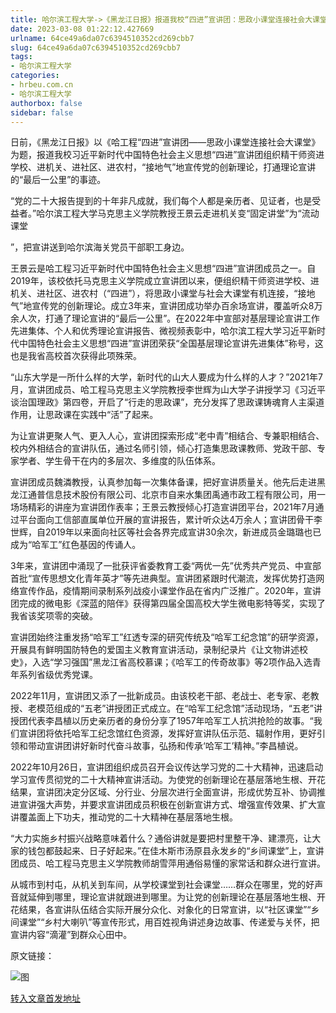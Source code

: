 ```yaml
---
title: 哈尔滨工程大学->《黑龙江日报》报道我校“四进”宣讲团：思政小课堂连接社会大课堂 | hrbeu.com.cn
date: 2023-03-08 01:22:12.427669
urlname: 64ce49a6da07c6394510352cd269cbb7
slug: 64ce49a6da07c6394510352cd269cbb7
tags: 
- 哈尔滨工程大学
categories:
- hrbeu.com.cn
- 哈尔滨工程大学
authorbox: false
sidebar: false
---
```

日前，《黑龙江日报》以《哈工程“四进”宣讲团——思政小课堂连接社会大课堂》为题，报道我校习近平新时代中国特色社会主义思想“四进”宣讲团组织精干师资进学校、进机关、进社区、进农村，“接地气”地宣传党的创新理论，打通理论宣讲的“最后一公里”的事迹。

“党的二十大报告提到的十年非凡成就，我们每个人都是亲历者、见证者，也是受益者。”哈尔滨工程大学马克思主义学院教授王景云走进机关变“固定讲堂”为“流动课堂
<!--more-->
”，把宣讲送到哈尔滨海关党员干部职工身边。

王景云是哈工程习近平新时代中国特色社会主义思想“四进”宣讲团成员之一。自2019年，该校依托马克思主义学院成立宣讲团以来，便组织精干师资进学校、进机关、进社区、进农村（“四进”），将思政小课堂与社会大课堂有机连接，“接地气”地宣传党的创新理论。成立3年来，宣讲团成功举办百余场宣讲，覆盖听众8万余人次，打通了理论宣讲的“最后一公里”。在2022年中宣部对基层理论宣讲工作先进集体、个人和优秀理论宣讲报告、微视频表彰中，哈尔滨工程大学习近平新时代中国特色社会主义思想“四进”宣讲团荣获“全国基层理论宣讲先进集体”称号，这也是我省高校首次获得此项殊荣。

“山东大学是一所什么样的大学，新时代的山大人要成为什么样的人才？”2021年7月，宣讲团成员、哈工程马克思主义学院教授李世辉为山大学子讲授学习《习近平谈治国理政》第四卷，开启了“行走的思政课”，充分发挥了思政课铸魂育人主渠道作用，让思政课在实践中“活”了起来。

为让宣讲更聚人气、更入人心，宣讲团探索形成“老中青”相结合、专兼职相结合、校内外相结合的宣讲队伍，通过名师引领，倾心打造集思政课教师、党政干部、专家学者、学生骨干在内的多层次、多维度的队伍体系。

宣讲团成员魏潾教授，认真参加每一次集体备课，把好宣讲质量关。他先后走进黑龙江通普信息技术股份有限公司、北京市自来水集团禹通市政工程有限公司，用一场场精彩的讲座为宣讲团作表率；王景云教授倾心打造宣讲团平台，2021年7月通过平台面向工信部直属单位开展的宣讲报告，累计听众达4万余人；宣讲团骨干李世辉，自2019年以来面向社区等社会各界完成宣讲30余次，新进成员金璐璐也已成为“哈军工”红色基因的传诵人。

3年来，宣讲团中涌现了一批获评省委教育工委“两优一先”优秀共产党员、中宣部首批“宣传思想文化青年英才”等先进典型。宣讲团紧跟时代潮流，发挥优势打造网络宣传作品，疫情期间录制系列战疫小课堂作品在省内广泛推广。2020年，宣讲团完成的微电影《深蓝的陪伴》获得第四届全国高校大学生微电影特等奖，实现了我省该奖项零的突破。

宣讲团始终注重发扬“哈军工”红透专深的研究传统及“哈军工纪念馆”的研学资源，开展具有鲜明国防特色的爱国主义教育宣讲活动，录制纪录片《让文物讲述校史》，入选“学习强国”黑龙江省高校慕课；《哈军工的传奇故事》等2项作品入选青年系列省级优秀党课。

2022年11月，宣讲团又添了一批新成员。由该校老干部、老战士、老专家、老教授、老模范组成的“五老”讲授团正式成立。在“哈军工纪念馆”活动现场，“五老”讲授团代表李昌植以历史亲历者的身份分享了1957年哈军工人抗洪抢险的故事。“我们宣讲团将依托哈军工纪念馆红色资源，发挥好宣讲队伍示范、辐射作用，更好引领和带动宣讲团讲好新时代奋斗故事，弘扬和传承‘哈军工’精神。”李昌植说。

2022年10月26日，宣讲团组织成员召开会议传达学习党的二十大精神，迅速启动学习宣传贯彻党的二十大精神宣讲活动。为使党的创新理论在基层落地生根、开花结果，宣讲团决定分区域、分行业、分层次进行全面宣讲，形成优势互补、协调推进宣讲强大声势，并要求宣讲团成员积极在创新宣讲方式、增强宣传效果、扩大宣讲覆盖面上下功夫，推动党的二十大精神在基层落地生根。

“大力实施乡村振兴战略意味着什么？通俗讲就是要把村里整干净、建漂亮，让大家的钱包都鼓起来、日子好起来。”在佳木斯市汤原县永发乡的“乡间课堂”上，宣讲团成员、哈工程马克思主义学院教师胡雪萍用通俗易懂的家常话和群众进行宣讲。

从城市到村屯，从机关到车间，从学校课堂到社会课堂……群众在哪里，党的好声音就延伸到哪里，理论宣讲就跟进到哪里。为让党的创新理论在基层落地生根、开花结果，各宣讲队伍结合实际开展分众化、对象化的日常宣讲，以“社区课堂”“乡间课堂”“乡村大喇叭”等宣传形式，用百姓视角讲述身边故事、传递爱与关怀，把宣讲内容“滴灌”到群众心田中。

原文链接：

![图](http://gongxue.cn/__local/D/4D/E6/833CEACD4882E1CD2D1DE7B6BF5_E8A829BE_3A091.jpg)

[转入文章首发地址](http://gongxue.cn/info/1141/74693.htm)